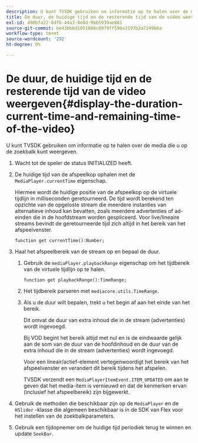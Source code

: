 ```yaml
---
description: U kunt TVSDK gebruiken om informatie op te halen over de media die u op de zoekbalk kunt weergeven.
title: De duur, de huidige tijd en de resterende tijd van de video weergeven
exl-id: 490bfa22-6df6-44a3-8e0d-9bb5939ae881
source-git-commit: be43bbbd1051886c8979ff590a3197b2a7249b6a
workflow-type: tm+mt
source-wordcount: '292'
ht-degree: 0%

---
```


# De duur, de huidige tijd en de resterende tijd van de video weergeven{#display-the-duration-current-time-and-remaining-time-of-the-video}

U kunt TVSDK gebruiken om informatie op te halen over de media die u op de zoekbalk kunt weergeven.

1. Wacht tot de speler de status INITIALIZED heeft.
1. De huidige tijd van de afspeelkop ophalen met de `MediaPlayer.currentTime` eigenschap.

   Hiermee wordt de huidige positie van de afspeelkop op de virtuele tijdlijn in milliseconden geretourneerd. De tijd wordt berekend ten opzichte van de opgeloste stream die meerdere instanties van alternatieve inhoud kan bevatten, zoals meerdere advertenties of ad-einden die in de hoofdstream worden gespliceerd. Voor live/lineaire streams bevindt de geretourneerde tijd zich altijd in het bereik van het afspeelvenster.

   ```
   function get currentTime():Number;
   ```

1. Haal het afspeelbereik van de stream op en bepaal de duur.
   1. Gebruik de `mediaPlayer.playbackRange` eigenschap om het tijdbereik van de virtuele tijdlijn op te halen.

      ```
      function get playbackRange():TimeRange;
      ```

   1. Het tijdbereik parseren met `mediacore.utils.TimeRange`.
   1. Als u de duur wilt bepalen, trekt u het begin af aan het einde van het bereik.

      Dit omvat de duur van extra inhoud die in de stream (advertenties) wordt ingevoegd.

      Bij VOD begint het bereik altijd met nul en is de eindwaarde gelijk aan de som van de duur van de hoofdinhoud en de duur van de extra inhoud die in de stream (advertenties) wordt ingevoegd.

      Voor een lineair/actief-element vertegenwoordigt het bereik van het afspeelvenster en verandert dit bereik tijdens het afspelen.

      TVSDK verzendt een `MediaPlayerItemEvent.ITEM_UPDATED` om aan te geven dat het media-item is vernieuwd en dat de kenmerken ervan (inclusief het afspeelbereik) zijn bijgewerkt.

1. Gebruik de methoden die beschikbaar zijn op de `MediaPlayer` en de `HSlider` -klasse die algemeen beschikbaar is in de SDK van Flex voor het instellen van de zoekbalkparameters.

1. Gebruik een tijdopnemer om de huidige tijd periodiek terug te winnen en update `SeekBar`.
